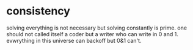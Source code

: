 # consistency
solving everything is not necessary but  solving constantly is prime.
one should not called itself a coder but a writer who can write in 0 and 1. evwrything in this universe can backoff but 0&1 can't.
